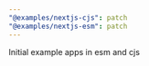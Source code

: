 ```yaml
---
"@examples/nextjs-cjs": patch
"@examples/nextjs-esm": patch
---
```


Initial example apps in esm and cjs
